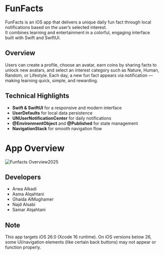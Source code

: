 # FunFacts
FunFacts is an iOS app that delivers a unique daily fun fact through local notifications based on the user’s selected interest.  
It combines learning and entertainment in a colorful, engaging interface built with Swift and SwiftUI.  

## Overview  
Users can create a profile, choose an avatar, earn coins by sharing facts to unlock new avatars, and select an interest category such as Nature, Human, Random, or Lifestyle.
Each day, a new fun fact appears via notification — making learning quick, simple, and rewarding.

## Technical Highlights  
- **Swift & SwiftUI** for a responsive and modern interface 
- **UserDefaults** for local data persistence  
- **UNUserNotificationCenter** for daily notifications 
- **@EnvironmentObject** and **@Published** for state management  
- **NavigationStack** for smooth navigation flow 

# App Overview
![Funfacts Overview2025](https://github.com/user-attachments/assets/07ce1e1c-45d9-42f3-80da-1349efb0462b)

## Developers  
- Arwa Alkadi  
- Asma Alqahtani  
- Ghaida AlMughamer  
- Najd Alsabi  
- Samar Alqahtani

## Note
This app targets iOS 26.0 (Xcode 16 runtime).
On iOS versions below 26, some UI/navigation elements (like certain back buttons) may not appear or function properly.
